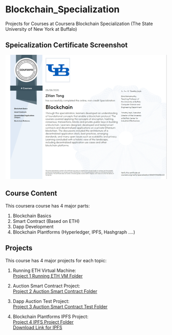 # Blockchain_Specialization
Projects for Courses at Coursera Blockchain Specialization (The State University of New York at Buffalo)

## Speicalization Certificate Screenshot
![picture](Certificates/Specialization_Certificate_Screenshot.png)


## Course Content
This coursera course has 4 major parts:
1. Blockchain Basics
2. Smart Contract (Based on ETH)
3. Dapp Development
4. Blockchain Plantforms (Hyperledger, IPFS, Hashgraph ....)


## Projects

This course has 4 major projects for each topic:
1. Running ETH Virtual Machine: <br />
 [Project 1 Running ETH VM Folder](Part1-Basics)

2. Auction Smart Contract Project: <br />
 [Project 2 Auction Smart Contract Folder](Part2-Smart_Contract/Auction_Project)

3. Dapp Auction Test Project: <br />
 [Project 3 Auction Smart Contract Test Folder](Part3-Dapps/Final_Project)

4. Blockchain Plantforms IPFS Project: <br />
 [Project 4 IPFS Project Folder](Part4-Blockchain_Plantforms)  <br />
 [Download Link for IPFS](https://docs.ipfs.io/guides/guides/install/)






